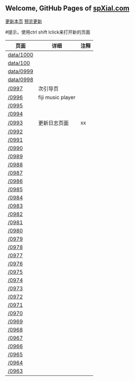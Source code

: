 ## Welcome, GitHub Pages of [spXial.com](spXial.com)

[更新本页](https://github.com/uwci/spXial/edit/master/data/index.md)
[预览更新](http://spxial.com/data/)

#提示，使用ctrl shift lclick来打开新的页面



|页面|详细|注释|
|---|---|---|
|<a href="http://spxial.com/data/1000"> data/1000 </a>|
|[data/100](/1000)||
|[data/0999](/0999)||
|[data/0998](/0998)||
|[/0997](/0997)|次引导页|
|[/0996](/0996)|fiji music player|
|[/0995](/0995)||
|[/0994](/0994)||
|[/0993](/0993)|更新日志页面|xx|
|[/0992](/0992)||
|[/0991](/0991)||
|[/0990](/0990)||
|[/0989](/0989)||
|[/0988](/0988)||
|[/0987](/0987)||
|[/0986](/0986)||
|[/0985](/0985)||
|[/0984](/0984)||
|[/0983](/0983)||
|[/0982](/0982)||
|[/0981](/0981)||
|[/0980](/0980)||
|[/0979](/0979)||
|[/0978](/0978)||
|[/0977](/0977)||
|[/0976](/0976)||
|[/0975](/0975)||
|[/0974](/0974)||
|[/0973](/0973)||
|[/0972](/0972)||
|[/0971](/0971)||
|[/0970](/0970)||
|[/0969](/0969)||
|[/0968](/0968)||
|[/0967](/0967)||
|[/0966](/0966)||
|[/0965](/0965)||
|[/0964](/0964)||
|[/0963](/0963)||















 

